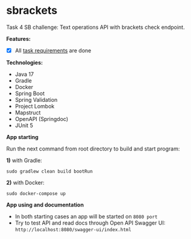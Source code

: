 # sbrackets
Task 4 SB challenge: Text operations API with brackets check endpoint.

**Features:**
- [x] All [task requirements](TASK.md) are done

**Technologies:**
- Java 17
- Gradle
- Docker
- Spring Boot
- Spring Validation
- Project Lombok
- Mapstruct
- OpenAPI (Springdoc)
- JUnit 5

**App starting**

Run the next command from root directory to build and start program: 

**1)** with Gradle:
```
sudo gradlew clean build bootRun
```

**2)** with Docker:
```
sudo docker-compose up
```

**App using and documentation**
* In both starting cases an app will be started on `8080 port`
* Try to test API and read docs through Open API Swagger UI: `http://localhost:8080/swagger-ui/index.html`
